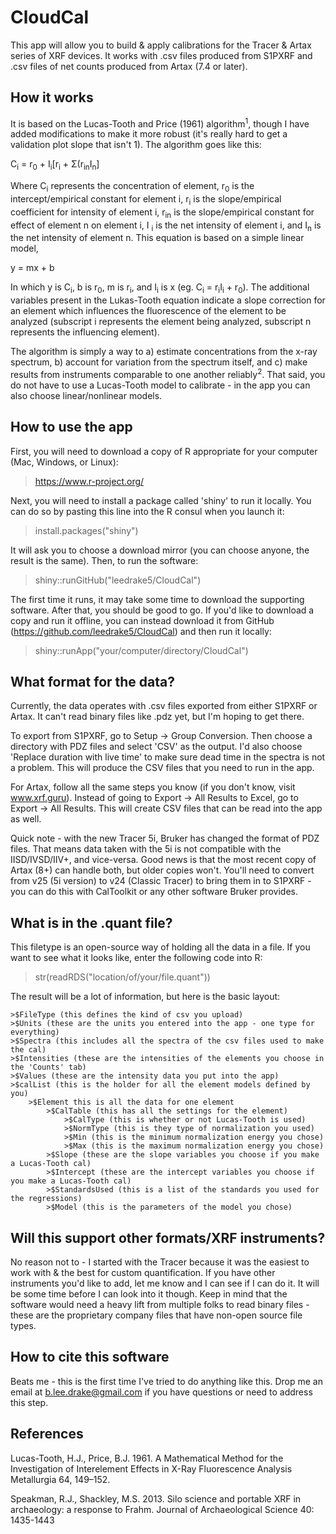 # CloudCal

This app will allow you to build & apply calibrations for the Tracer & Artax series of XRF devices. It works with .csv files produced from S1PXRF and .csv files of net counts produced from Artax (7.4 or later). 

## How it works
It is based on the Lucas-Tooth and Price (1961) algorithm<sup>1</sup>, though I have added modifications to make it more robust (it's really hard to get a validation plot slope that isn't 1). The algorithm goes like this:

C<sub>i</sub> = r<sub>0</sub> + I<sub>i</sub>[r<sub>i</sub> + Σ(r<sub>in</sub>I<sub>n</sub>]

Where C<sub>i</sub> represents the concentration of element, r<sub>0</sub> is the intercept/empirical constant for element i, r<sub>i</sub> is the slope/empirical coefficient for intensity of element i, r<sub>in</sub> is the slope/empirical constant for effect of element n on element i, I <sub>i</sub> is the net intensity of element i, and I<sub>n</sub> is the net intensity of element n. This equation is based on a simple linear model, 

y = mx + b

In which y is C<sub>i</sub>, b is r<sub>0</sub>, m is r<sub>i</sub>, and I<sub>i</sub> is x (eg. C<sub>i</sub> = r<sub>i</sub>I<sub>i</sub> + r<sub>0</sub>). The additional variables present in the Lukas-Tooth equation indicate a slope correction for an element which influences the fluorescence of the element to be analyzed (subscript i represents the element being analyzed, subscript n represents the influencing element). 

The algorithm is simply a way to a) estimate concentrations from the x-ray spectrum, b) account for variation from the spectrum itself, and c) make results from instruments comparable to one another reliably<sup>2</sup>. That said, you do not have to use a Lucas-Tooth model to calibrate - in the app you can also choose linear/nonlinear models. 


## How to use the app

First, you will need to download a copy of R appropriate for your computer (Mac, Windows, or Linux): 

>https://www.r-project.org/

Next, you will need to install a package called 'shiny' to run it locally. You can do so by pasting this line into the R consul when you launch it:

>install.packages("shiny")


It will ask you to choose a download mirror (you can choose anyone, the result is the same). Then, to run the software:

>shiny::runGitHub("leedrake5/CloudCal")

The first time it runs, it may take some time to download the supporting software. After that, you should be good to go. If you'd like to download a copy and run it offline, you can instead download it from GitHub (https://github.com/leedrake5/CloudCal) and then run it locally:

>shiny::runApp("your/computer/directory/CloudCal")

## What format for the data?
Currently, the data operates with .csv files exported from either S1PXRF or Artax. It can't read binary files like .pdz yet, but I'm hoping to get there. 

To export from S1PXRF, go to Setup -> Group Conversion. Then choose a directory with PDZ files and select 'CSV' as the output. I'd also choose 'Replace duration with live time' to make sure dead time in the spectra is not a problem. This will produce the CSV files that you need to run in the app.

For Artax, follow all the same steps you know (if you don't know, visit www.xrf.guru). Instead of going to Export -> All Results to Excel, go to Export -> All Results. This will create CSV files that can be read into the app as well. 

Quick note - with the new Tracer 5i, Bruker has changed the format of PDZ files. That means data taken with the 5i is not compatible with the IISD/IVSD/IIV+, and vice-versa. Good news is that the most recent copy of Artax (8+) can handle both, but older copies won't. You'll need to convert from v25 (5i version) to v24 (Classic Tracer) to bring them in to S1PXRF - you can do this with CalToolkit or any other software Bruker provides. 

## What is in the .quant file?

This filetype is an open-source way of holding all the data in a file. If you want to see what it looks like, enter the following code into R:

>str(readRDS("location/of/your/file.quant"))

The result will be a lot of information, but here is the basic layout:

	>$FileType (this defines the kind of csv you upload)
	>$Units (these are the units you entered into the app - one type for everything) 
	>$Spectra (this includes all the spectra of the csv files used to make the cal)
	>$Intensities (these are the intensities of the elements you choose in the 'Counts' tab)
	>$Values (these are the intensity data you put into the app)
	>$calList (this is the holder for all the element models defined by you) 
		>$Element this is all the data for one element
			>$CalTable (this has all the settings for the element)
				>$CalType (this is whether or not Lucas-Tooth is used)
				>$NormType (this is they type of normalization you used)
				>$Min (this is the minimum normalization energy you chose)
				>$Max (this is the maximum normalization energy you chose)
			>$Slope (these are the slope variables you choose if you make a Lucas-Tooth cal)
			>$Intercept (these are the intercept variables you choose if you make a Lucas-Tooth cal)
			>$StandardsUsed (this is a list of the standards you used for the regressions) 
			>$Model (this is the parameters of the model you chose) 

## Will this support other formats/XRF instruments?

No reason not to - I started with the Tracer because it was the easiest to work with & the best for custom quantification. If you have other instruments you'd like to add, let me know and I can see if I can do it. It will be some time before I can look into it though. Keep in mind that the software would need a heavy lift from multiple folks to read binary files - these are the proprietary company files that have non-open source file types.

## How to cite this software
Beats me - this is the first time I've tried to do anything like this. Drop me an email at b.lee.drake@gmail.com if you have questions or need to address this step. 


## References
Lucas-Tooth, H.J., Price, B.J. 1961. A Mathematical Method for the Investigation of Interelement Effects in X-Ray Fluorescence Analysis Metallurgia 64, 149–152.


Speakman, R.J., Shackley, M.S. 2013. Silo science and portable XRF in archaeology: a response to Frahm. Journal of Archaeological Science 40: 1435-1443


